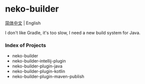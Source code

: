 # neko-builder
[简体中文](README.md) | English

I don't like Gradle, it's too slow, I need a new build system for Java.

### Index of Projects
- neko-builder
- neko-builder-intellij-plugin
- neko-builder-plugin-java
- neko-builder-plugin-kotlin
- neko-builder-plugin-maven-publish